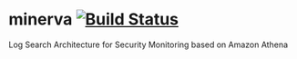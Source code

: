 # minerva [![Build Status](https://travis-ci.org/m-mizutani/minerva.svg?branch=master)](https://travis-ci.org/m-mizutani/minerva)

Log Search Architecture for Security Monitoring based on Amazon Athena

